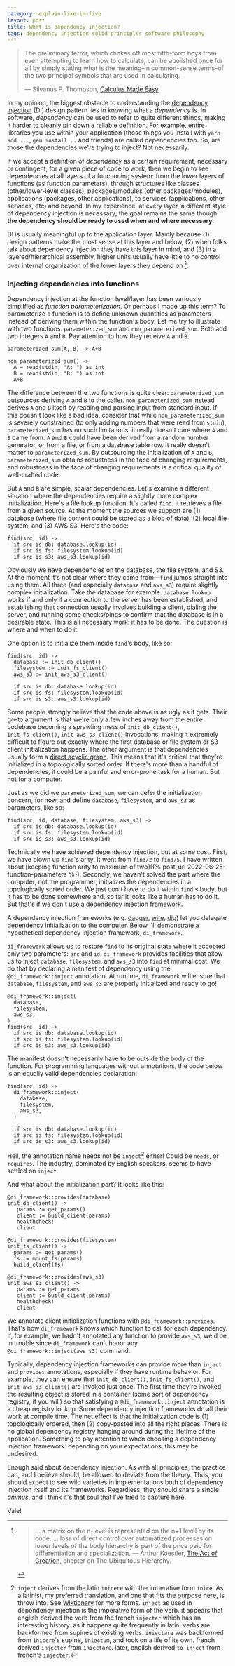 ```yaml
---
category: explain-like-im-five
layout: post
title: What is dependency injection?
tags: dependency injection solid principles software philosophy
---
```


> The preliminary terror, which chokes off most fifth-form boys from even
> attempting to learn how to calculate, can be abolished once for all by simply
> stating what is the meaning–in common-sense terms–of the two principal symbols
> that are used in calculating.
> 
> &mdash; Silvanus P. Thompson, [Calculus Made Easy][CME]

In my opinion, the biggest obstacle to understanding the [dependency
injection][] (DI) design pattern lies in knowing what a _dependency_ is. In
software, _dependency_ can be used to refer to quite different things, making it
harder to cleanly pin down a reliable definition. For example, entire libraries
you use within your application (those things you install with `yarn add ...`,
`gem install ..` and friends) are called dependencies too. So, are those the
dependencies we're trying to inject? Not necessarily.

If we accept a definition of _dependency_ as a certain requirement, necessary or
contingent, for a given piece of code to work, then we begin to see dependencies
at all layers of a functioning system: from the lower layers of functions (as
function parameters), through structures like classes (other/lower-level
classes), packages/modules (other packages/modules), applications (packages,
other applications), to services (applications, other services, etc) and beyond.
In my experience, at every layer, a different style of dependency injection is
necessary; the goal remains the same though: **the dependency should be ready to
used when and where necessary**.

DI is usually meaningful up to the application layer. Mainly because (1) design
patterns make the most sense at this layer and below, (2) when folks talk about
dependency injection they have this layer in mind, and (3) in a
layered/hierarchical assembly, higher units usually have little to no control
over internal organization of the lower layers they depend on
[^fn-ubiquitous_hierarchy].

### Injecting dependencies into functions
Dependency injection at the function level/layer has been variously simplified
as _function parameterization_. Or perhaps I made up this term? To parameterize
a function is to define unknown quantities as parameters instead of deriving
them within the function's body. Let me try to illustrate with two functions:
`parameterized_sum` and `non_parameterized_sum`. Both add two integers `A` and
`B`. Pay attention to how they receive `A` and `B`.

```
parameterized_sum(A, B) -> A+B

non_parameterized_sum() ->
  A = read(stdin, "A: ") as int
  B = read(stdin, "B: ") as int
  A+B
```

The difference between the two functions is quite clear: `parameterized_sum`
outsources deriving `A` and `B` to the caller. `non_parameterized_sum` instead
derives `A` and `B` itself by reading and parsing input from standard input. If
this doesn't look like a bad idea, consider that while `non_parameterized_sum`
is severely constrained (to only adding numbers that were read from `stdin`),
`parameterized_sum` has no such limitations: it really doesn't care where `A`
and `B` came from. `A` and `B` could have been derived from a random number
generator, or from a file, or from a database table row. It really doesn't
matter to `parameterized_sum`. By outsourcing the initialization of `A` and `B`,
`parameterized_sum` obtains robustness in the face of changing requirements, and
robustness in the face of changing requirements is a critical quality of
well-crafted code.

But `A` and `B` are simple, scalar dependencies. Let's examine a different
situation where the dependencies require a slightly more complex initialization.
Here's a file lookup function. It's called `find`. It retrieves a file from a
given source. At the moment the sources we support are (1) database (where file
content could be stored as a blob of data), (2) local file system, and (3) AWS
S3. Here's the code:

```
find(src, id) ->
  if src is db: database.lookup(id)
  if src is fs: filesystem.lookup(id)
  if src is s3: aws_s3.lookup(id)
```

Obviously we have dependencies on the database, the file system, and S3. At the
moment it's not clear where they came from&mdash;`find` jumps straight into
using them.  All three (and especially `database` and `aws_s3`) require slightly
complex initialization. Take the database for example. `database.lookup` works
if and only if a connection to the server has been established, and establishing
that connection usually involves building a client, dialing the server, and
running some checks/pings to confirm that the database is in a desirable state.
This is all necessary work: it has to be done.  The question is where and when
to do it.

One option is to initialize them inside `find`'s body, like so:
```
find(src, id) ->
  database := init_db_client()
  filesystem := init_fs_client()
  aws_s3 := init_aws_s3_client()

  if src is db: database.lookup(id)
  if src is fs: filesystem.lookup(id)
  if src is s3: aws_s3.lookup(id)
```

Some people strongly believe that the code above is as ugly as it gets.  Their
go-to argument is that we're only a few inches away from the entire codebase
becoming a sprawling mess of `init_db_client()`, `init_fs_client()`,
`init_aws_s3_client()` invocations, making it extremely difficult to figure out
exactly where the first database or file system or S3 client initialization
happens. The other argument is that dependencies usually form a [direct acyclic
graph][dag]. This means that it's critical that they're initialized in a
topologically sorted order. If there's more than a handful of dependencies, it
could be a painful and error-prone task for a human. But not for a computer.

Just as we did we `parameterized_sum`, we can defer the initialization concern,
for now, and define `database`, `filesystem`, and `aws_s3` as parameters, like so:
```
find(src, id, database, filesystem, aws_s3) ->
  if src is db: database.lookup(id)
  if src is fs: filesystem.lookup(id)
  if src is s3: aws_s3.lookup(id)
```

Technically we have achieved dependency injection, but at some cost.  First, we
have blown up `find`'s arity. It went from `find/2` to `find/5`. I have written
about [keeping function arity to maximum of two]({% post_url 2022-06-25-function-parameters %}).
Secondly, we haven't solved the part where the computer, not the programmer,
initializes the dependencies in a topologically sorted order. We just don't
have to do it within `find`'s body, but it has to be done somewhere and, so far
it looks like a human has to do it. But that's if we don't use a dependency
injection framework.

A dependency injection frameworks (e.g. [dagger][], [wire][], [dig][]) let you
delegate dependency initialization to the computer. Below I'll demonstrate a
hypothetical dependency injection framework, `di_framework`.

`di_framework` allows us to restore `find` to its original state where it
accepted only two parameters: `src` and `id`.  `di_framework` provides
facilities that allow us to inject `database`, `filesystem`, and `aws_s3` into
`find` at minimal cost. We do that by declaring a manifest of dependency using
the `@di_framework::inject` annotation. At runtime, `di_framework` will ensure
that `database`, `filesystem`, and `aws_s3` are properly initialized and ready
to go!

```
@di_framework::inject(
  database,
  filesystem,
  aws_s3,
)
find(src, id) ->
  if src is db: database.lookup(id)
  if src is fs: filesystem.lookup(id)
  if src is s3: aws_s3.lookup(id)
```

The manifest doesn't necessarily have to be outside the body of the function.
For programming languages without annotations, the code below is an equally
valid dependencies declaration:
```
find(src, id) ->
  di_framework::inject(
    database,
    filesystem,
    aws_s3,
  )

  if src is db: database.lookup(id)
  if src is fs: filesystem.lookup(id)
  if src is s3: aws_s3.lookup(id)
```

Hell, the annotation name needs not be `inject`[^fn-inject] either! Could be
`needs`, or `requires`. The industry, dominated by English speakers, seems to
have settled on `inject`.

And what about the initialization part? It looks like this:
```
@di_framework::provides(database)
init_db_client() ->
   params := get_params()
   client := build_client(params)
   healthcheck!
   client

@di_framework::provides(filesystem)
init_fs_client() ->
  params := get_params()
  fs := mount_fs(params)
  build_client(fs)

@di_framework::provides(aws_s3)
init_aws_s3_client() ->
   params := get_params
   client := build_client(params)
   healthcheck!
   client
```

We annotate client initialization functions with `@di_framework::provides`.
That's how `di_framework` knows which function to call for each dependency. If,
for example, we hadn't annotated any function to provide `aws_s3`, we'd be in
trouble since `di_framework` can't honor any `@di_framework::inject(aws_s3)`
command.

Typically, dependency injection frameworks can provide more than `inject` and
`provides` annotations, especially if they have runtime behavior. For example,
they can ensure that `init_db_client()`, `init_fs_client()`, and
`init_aws_s3_client()` are invoked just once. The first time they're invoked,
the resulting object is stored in a container (some sort of dependency registry,
if you will) so that satisfying a `@di_framework::inject` annotation is a cheap
registry lookup. Some dependency injection frameworks do all their work at
compile time. The net effect is that the initialization code is (1)
topologically ordered, then (2) copy-pasted into all the right places. There is
no global dependency registry hanging around during the lifetime of the
application. Something to pay attention to when choosing a dependency injection
framework: depending on your expectations, this may be undesired.

Enough said about dependency injection. As with all principles, the practice
can, and I believe should, be allowed to deviate from the theory. Thus, you
should expect to see wild varieties in implementations both of dependency
injection itself and its frameworks. Regardless, they should share a single
_animus_, and I think it's that soul that I've tried to capture here.

Vale!

[^fn-inject]: `inject` derives from the latin `inicere` with the imperative form `inice`. As a latinist, my preferred translation, and one that fits the purpose here, is throw into. See [Wiktionary](https://en.wiktionary.org/wiki/inicio#Latin) for more forms. `inject` as used in dependency injection is the imperative form of the verb. it appears that english derived the verb from the french `injecter` which has an interesting history. as it happens quite frequently in latin, verbs are backformed from supines of existing verbs. `iniectare` was backformed from `inicere`'s supine, `iniectum`, and took on a life of its own. french derived `injecter` from `iniectare`. later, english derived `to inject` from french's `injecter`.
[^fn-ubiquitous_hierarchy]: > ... a matrix on the n-level is represented on the n+1 level by its code. ...  loss of direct control over automatized processes on lower levels of the body  hierarchy is part of the price paid for differentiation and specialization. &mdash; Arthur Koestler, [ The Act of Creation](https://en.wikipedia.org/wiki/The_Act_of_Creation), chapter on The Ubiquitous Hierarchy.

[dependency injection]: https://en.wikipedia.org/wiki/Dependency_injection
[dag]: https://en.wikipedia.org/wiki/Directed_acyclic_graph
[dig]: https://pkg.go.dev/go.uber.org/dig
[dagger]: https://dagger.dev/
[wire]: https://github.com/google/wire/blob/main/docs/guide.md
[CME]: https://calculusmadeeasy.org/
